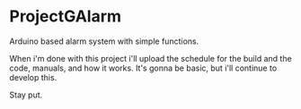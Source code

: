 # ProjectGAlarm
Arduino based alarm system with simple functions.

When i'm done with this project i'll upload the schedule for the build and the code, manuals, and how it works.
It's gonna be basic, but i'll continue to develop this. 

Stay put.

